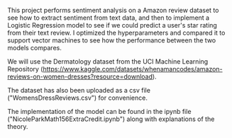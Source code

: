 This project performs sentiment analysis on a Amazon review dataset to see how to extract sentiment from text data, and then to implement a Logistic Regression model to see if we could predict a user's star rating from their text review. I optimized the hyperparameters and compared it to support vector machines to see how the performance between the two models compares.

We will use the Dermatology dataset from the UCI Machine Learning Repository (https://www.kaggle.com/datasets/whenamancodes/amazon-reviews-on-women-dresses?resource=download).

The dataset has also been uploaded as a csv file ("WomensDressReviews.csv") for convenience.

The implementation of the model can be found in the ipynb file ("NicoleParkMath156ExtraCredit.ipynb") along with explanations of the theory.
